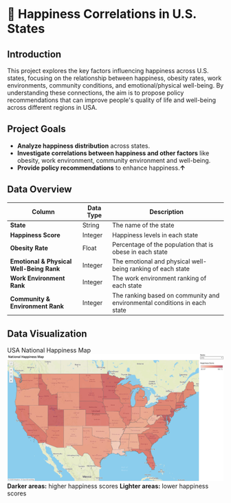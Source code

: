 # 💫 Happiness Correlations in U.S. States
## Introduction
This project explores the key factors influencing happiness across U.S. states, focusing on the relationship between happiness, obesity rates, work environments, community conditions, and emotional/physical well-being. By understanding these connections, the aim is to propose policy recommendations that can improve people's quality of life and well-being across different regions in USA.

## Project Goals
- **Analyze happiness distribution** across states.
- **Investigate correlations between happiness and other factors** like obesity, work environment, community environment and well-being.
- **Provide policy recommendations** to enhance happiness.**↑**

## Data Overview
| Column                                    | Data Type | Description                                                                 |
|-------------------------------------------|-----------|-----------------------------------------------------------------------------|
| **State**                                 | String    | The name of the state                                                        |
| **Happiness Score**                       | Integer   | Happiness levels in each state                                               |
| **Obesity Rate**                          | Float     | Percentage of the population that is obese in each state                     |
| **Emotional & Physical Well-Being Rank**  | Integer   | The emotional and physical well-being ranking of each state                  |
| **Work Environment Rank**                 | Integer   | The work environment ranking of each state                                   |
| **Community & Environment Rank**          | Integer   | The ranking based on community and environmental conditions in each state    |

## Data Visualization
USA National Happiness Map
![Happiness Map](happiness_map.jpg)
**Darker areas:** higher happiness scores  **Lighter areas:** lower happiness scores 
